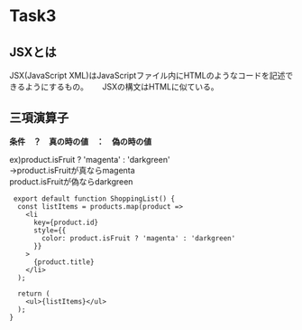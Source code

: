 # Task3　　

## JSXとは　　
JSX(JavaScript XML)はJavaScriptファイル内にHTMLのようなコードを記述できるようにするもの。　　
JSXの構文はHTMLに似ている。  

## 三項演算子　　
**条件　？　真の時の値　：　偽の時の値**  

ex)product.isFruit ? 'magenta' : 'darkgreen'  
→product.isFruitが真ならmagenta  
 product.isFruitが偽ならdarkgreen  

~~~
 export default function ShoppingList() {
  const listItems = products.map(product =>
    <li
      key={product.id}
      style={{
        color: product.isFruit ? 'magenta' : 'darkgreen'
      }}
    >
      {product.title}
    </li>
  );

  return (
    <ul>{listItems}</ul>
  );
}
~~~

